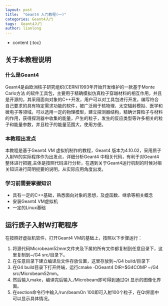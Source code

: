 ```yaml
---
layout: post
title:  "Geant4 入门教程(一)"
categories: Geant4入门
tags:  Geant4入门 
author: lianlong
---
```


* content
{:toc}


## 关于本教程说明

### 什么是Geant4

Geant4是由欧洲核子研究组织(CERN)1993年开始开发维护的一款基于Monte Carlo方法
的软件工具包，主要用于精确模拟仿真粒子穿越材料的相互作用，并且是开源的，其采用面向对象的C++开发，用户可以对工具包进行开发，编写符合自己要求的具有特定需求功能的软件，被广泛用于核物理、太空辐射模拟、医学和微电子等领域。可以选用一定的物理模型，建立探测器结构，精确计算粒子与材料的作用，获得探测器中收集的能量，产生的粒子，发生的反应类型等许多相关的粒子和能量参数，并且粒子的能量范围大，使用方便。

### 本教程出发点

本教程是基于Geant4 VM 虚拟机制作的教程，Geant4 版本为4.10.02，采用质子入射W的实际程序作为出发点，详细分析Geant4 中相关代码，有利于对Geant4 整体进行把握,主体是按照代码进行分析，在遇到关于Geant4运行机制的时候对相关知识进行简明扼要的说明，从实际应用角度出发。

### 学习前需要掌握知识

- 具有一定的C++基础，熟悉面向对象的思想，及虚函数、继承等相关概念
- 安装Geant4 VM虚拟机
- 一定的Linux基础

## 运行质子入射W打靶程序

在按照好虚拟机软件，打开Geant4 VM的基础上，按照以下步骤运行：

1. 将源代码Microbeam52mm文件夹及下属的所有文件都复制到任意目录下，这里复制到~/G4 src/目录下。
2. 在任意目录下建立编译后文件存放位置，这里存放到~/G4 build/目录下
3. 在G4 build目录下打开终端，运行cmake -DGeant4 DIR=$G4COMP ~/G4 src/Microbeam52mm。
4. 然后输入make，编译完后输入./Microbeam即可得到通过Qt 显示的图像化界面。
5. 在section命令行中输入/run/beamOn 100即可入射100个粒子，在Qt界面中可以显示具体情况。
